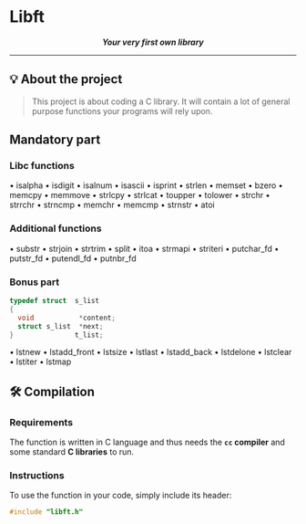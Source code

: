 # Libft

<p align="center">
	<b><i>Your very first own library</i></b><br>
</p>

---

## 💡 About the project

> This project is about coding a C library.
It will contain a lot of general purpose functions your programs will rely upon.


## Mandatory part

### Libc functions
• isalpha
• isdigit
• isalnum
• isascii
• isprint
• strlen
• memset
• bzero
• memcpy
• memmove
• strlcpy
• strlcat
• toupper
• tolower
• strchr
• strrchr
• strncmp
• memchr
• memcmp
• strnstr 
• atoi 

### Additional functions
• substr 
• strjoin 
• strtrim 
• split 
• itoa 
• strmapi 
• striteri 
• putchar_fd 
• putstr_fd 
• putendl_fd 
• putnbr_fd 

### Bonus part
```C
typedef struct  s_list
{
  void           *content;
  struct s_list  *next;
}               t_list;
```

• lstnew 
• lstadd_front 
• lstsize 
• lstlast 
• lstadd_back 
• lstdelone 
• lstclear 
• lstiter 
• lstmap

## 🛠️ Compilation

### Requirements

The function is written in C language and thus needs the **`cc` compiler** and some standard **C libraries** to run.

### Instructions

To use the function in your code, simply include its header:

```C
#include "libft.h"
```
